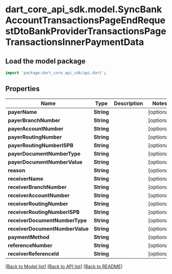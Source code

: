 # dart_core_api_sdk.model.SyncBankAccountTransactionsPageEndRequestDtoBankProviderTransactionsPageTransactionsInnerPaymentData

## Load the model package
```dart
import 'package:dart_core_api_sdk/api.dart';
```

## Properties
Name | Type | Description | Notes
------------ | ------------- | ------------- | -------------
**payerName** | **String** |  | [optional] 
**payerBranchNumber** | **String** |  | [optional] 
**payerAccountNumber** | **String** |  | [optional] 
**payerRoutingNumber** | **String** |  | [optional] 
**payerRoutingNumberISPB** | **String** |  | [optional] 
**payerDocumentNumberType** | **String** |  | [optional] 
**payerDocumentNumberValue** | **String** |  | [optional] 
**reason** | **String** |  | [optional] 
**receiverName** | **String** |  | [optional] 
**receiverBranchNumber** | **String** |  | [optional] 
**receiverAccountNumber** | **String** |  | [optional] 
**receiverRoutingNumber** | **String** |  | [optional] 
**receiverRoutingNumberISPB** | **String** |  | [optional] 
**receiverDocumentNumberType** | **String** |  | [optional] 
**receiverDocumentNumberValue** | **String** |  | [optional] 
**paymentMethod** | **String** |  | [optional] 
**referenceNumber** | **String** |  | [optional] 
**receiverReferenceId** | **String** |  | [optional] 

[[Back to Model list]](../README.md#documentation-for-models) [[Back to API list]](../README.md#documentation-for-api-endpoints) [[Back to README]](../README.md)



